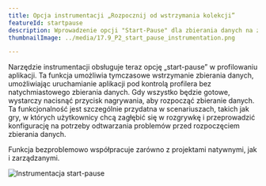 ```yaml
---
title: Opcja instrumentacji „Rozpocznij od wstrzymania kolekcji”
featureId: startpause
description: Wprowadzenie opcji "Start-Pause" dla zbierania danych na żądanie w narzędziu instrumentacji.
thumbnailImage: ../media/17.9_P2_start_pause_instrumentation.png

---
```



Narzędzie instrumentacji obsługuje teraz opcję „start-pause” w profilowaniu aplikacji. Ta funkcja umożliwia tymczasowe wstrzymanie zbierania danych, umożliwiając uruchamianie aplikacji pod kontrolą profilera bez natychmiastowego zbierania danych.
Gdy wszystko będzie gotowe, wystarczy nacisnąć przycisk nagrywania, aby rozpocząć zbieranie danych. Ta funkcjonalność jest szczególnie przydatna w scenariuszach, takich jak gry, w których użytkownicy chcą zagłębić się w rozgrywkę i przeprowadzić konfigurację na potrzeby odtwarzania problemów przed rozpoczęciem zbierania danych. 

Funkcja bezproblemowo współpracuje zarówno z projektami natywnymi, jak i zarządzanymi.

![Instrumentacja start-pause](../media/17.9_P2_start_pause_instrumentation.png "Instrumentacja start-pause")
